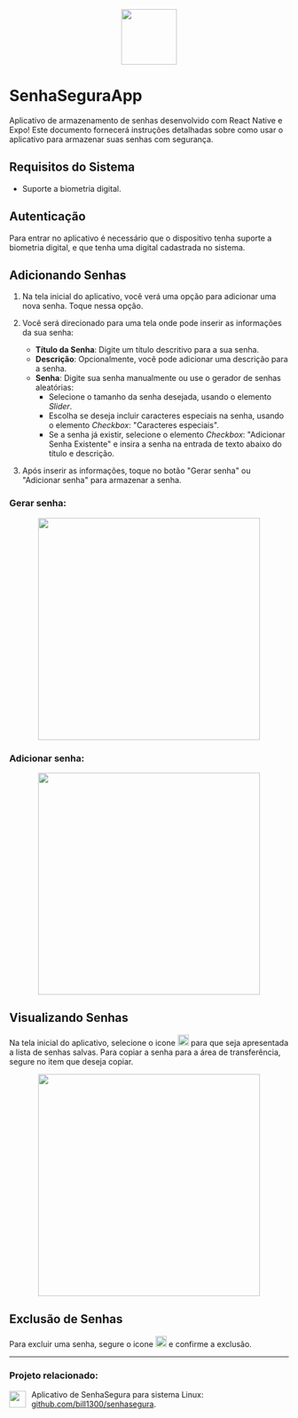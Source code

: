 
<div align="center">
    <img width="100" src="https://i.imgur.com/kKnZVGK.png">
</div>

# SenhaSeguraApp

Aplicativo de armazenamento de senhas desenvolvido com React Native e Expo! Este documento fornecerá instruções detalhadas sobre como usar o aplicativo para armazenar suas senhas com segurança.

## Requisitos do Sistema

-   Suporte a biometria digital.

## Autenticação

Para entrar no aplicativo é necessário que o dispositivo tenha suporte a biometria digital, e que tenha uma digital cadastrada no sistema.

## Adicionando Senhas

1.  Na tela inicial do aplicativo, você verá uma opção para adicionar uma nova senha. Toque nessa opção.
    
2.  Você será direcionado para uma tela onde pode inserir as informações da sua senha:
    
    -   **Título da Senha**: Digite um título descritivo para a sua senha.
    -   **Descrição**: Opcionalmente, você pode adicionar uma descrição para a senha.
    -   **Senha**: Digite sua senha manualmente ou use o gerador de senhas aleatórias:
        -   Selecione o tamanho da senha desejada, usando o elemento *Slider*.
        -   Escolha se deseja incluir caracteres especiais na senha, usando o elemento *Checkbox*: "Caracteres especiais".
        - Se a senha já existir, selecione o elemento *Checkbox*: "Adicionar Senha Existente"  e insira a senha na entrada de texto abaixo do título e descrição.
3.  Após inserir as informações, toque no botão "Gerar senha" ou "Adicionar senha" para armazenar a senha.

### Gerar senha:
<div align="center">
    <img width="400" src="https://i.imgur.com/exC60cd.png">
</div>

### Adicionar senha:
<div align="center">
    <img width="400" src="https://i.imgur.com/vSY9R5o.png">
</div>
    

## Visualizando Senhas

Na tela inicial do aplicativo, selecione o icone <img src="https://raw.githubusercontent.com/FortAwesome/Font-Awesome/6.x/svgs/solid/lock.svg" width="20" height="20"> para que seja apresentada a lista de senhas salvas. Para copiar a senha para a área de transferência, segure no item que deseja copiar.

<div align="center">
    <img width="400" src="https://i.imgur.com/mF7ZeDl.png">
</div>

## Exclusão de Senhas

Para excluir uma senha, segure o icone <img src="https://raw.githubusercontent.com/FortAwesome/Font-Awesome/6.x/svgs/solid/trash.svg" width="20" height="20"> e confirme a exclusão.

---
### Projeto relacionado:

<div style="display: flex; align-items: center;">
    <img width="30" src="https://i.imgur.com/fJ0Ku5x.png" style="margin-right: 10px;">
    <span>Aplicativo de SenhaSegura para sistema Linux: <a href="https://github.com/bill1300/senhasegura">github.com/bill1300/senhasegura</a>.</span>
</div>
